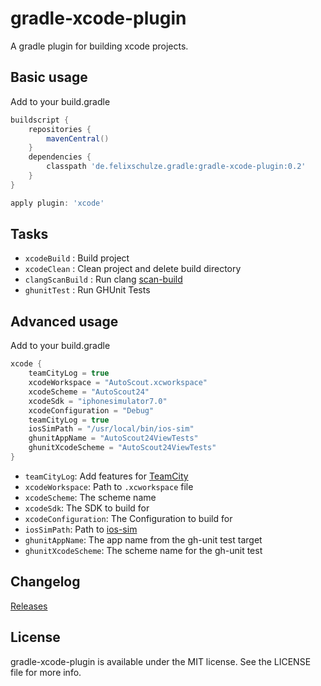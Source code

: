 # gradle-xcode-plugin 

A gradle plugin for building xcode projects.

## Basic usage

Add to your build.gradle

```gradle
buildscript {
    repositories {
        mavenCentral()
    }
    dependencies {
        classpath 'de.felixschulze.gradle:gradle-xcode-plugin:0.2'
    }
}

apply plugin: 'xcode'
```

## Tasks

* `xcodeBuild` : Build project
* `xcodeClean` : Clean project and delete build directory
* `clangScanBuild` : Run clang [scan-build](http://clang-analyzer.llvm.org/scan-build.html)
* `ghunitTest` : Run GHUnit Tests

## Advanced usage

Add to your build.gradle

```gradle
xcode {
    teamCityLog = true
    xcodeWorkspace = "AutoScout.xcworkspace"
    xcodeScheme = "AutoScout24"
    xcodeSdk = "iphonesimulator7.0"
    xcodeConfiguration = "Debug"
    teamCityLog = true
    iosSimPath = "/usr/local/bin/ios-sim"
    ghunitAppName = "AutoScout24ViewTests"
    ghunitXcodeScheme = "AutoScout24ViewTests"
}
```

* `teamCityLog`: Add features for [TeamCity](http://www.jetbrains.com/teamcity/)
* `xcodeWorkspace`: Path to `.xcworkspace` file
* `xcodeScheme`: The scheme name
* `xcodeSdk`: The SDK to build for
* `xcodeConfiguration`: The Configuration to build for
* `iosSimPath`: Path to [ios-sim](https://github.com/phonegap/ios-sim)
* `ghunitAppName`: The app name from the gh-unit test target
* `ghunitXcodeScheme`: The scheme name for the gh-unit test

## Changelog

[Releases](https://github.com/x2on/gradle-xcode-plugin/releases)

## License

gradle-xcode-plugin is available under the MIT license. See the LICENSE file for more info.
